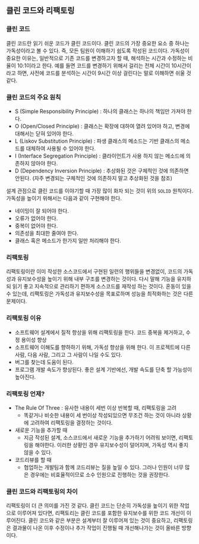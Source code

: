## 클린 코드와 리팩토링

### 클린 코드

클린 코드란 읽기 쉬운 코드가 클린 코드이다. 클린 코드의 가장 중요한 요소 중 하나는 가독성이라고 볼 수 있다. 즉, 모든 팀원이 이해하기 쉽도록 작성된 코드이다. 가독성이 중요한 이유는, 일반적으로 기존 코드를 변경하고자 할 때, 해석하는 시간과 수정하는 비율이 10:1이라고 한다. 예를 들면 코드를 변경하기 위해서 걸리는 전체 시간이 10시간이라고 하면, 사전에 코드를 분석하는 시간이 9시간 이상 걸린다는 말로 이해하면 쉬울 것 같다.

### 클린 코드의 주요 원칙 

- S (Simple Responsibility Principle) : 하나의 클래스는 하나의 책임만 가져야 한다.
- O (Open/Closed Principle) : 클래스는 확장에 대하여 열려 있어야 하고, 변경에 대해서는 닫혀 있어야 한다.
- L (Liskov Substitution Principle) : 파생 클래스의 메소드는 기반 클래스의 메소드를 대체하여 사용될 수 있어야 한다.
- I (Interface Segregation Principle) : 클라이언트가 사용 하지 않는 메소드에 의존하지 않아야 한다.
- D (Dependency Inversion Principle) : 추상화된 것은 구체적인 것에 의존하면 안된다. (자주 변경되는 구체적인 것에 의존하지 말고 추상화된 것을 참조)

설계 관점으로 클린 코드를 이야기할 때 가장 많이 화자 되는 것이 위의 `SOLID` 원칙이다. 가독성을 높이기 위해서는 다음과 같이 구현해야 한다.

- 네이밍이 잘 되어야 한다.
- 오류가 없어야 한다.
- 중복이 없어야 한다.
- 의존성을 최대한 줄여야 한다.
- 클래스 혹은 메소드가 한가지 일만 처리해야 한다.

### 리팩토링

리팩토링이란 이미 작성한 소스코드에서 구현된 일련의 행위들을 변경없이, 코드의 가독성과 유지보수성을 높이기 위해 내부 구조를 변경하는 것이다. 다시 말해 기능을 유지하되 읽기 좋고 지속적으로 관리하기 편하게 소스코드를 재작성 하는 것이다. 혼동이 있을 수 있는데, 리팩토링은 가독성과 유지보수성을 목표로하며 성능을 최적화하는 것은 다른 문제이다.

### 리팩토링 이유

- 소프트웨어 설계에서 질적 향상을 위해 리팩토링을 한다. 코드 중복을 제거하고, 수정 용이성 향상
- 소프트웨어 이해도를 향하하기 위해, 가독성 향상을 위해 한다. 이 프로젝트에 다른 사람, 다음 사람, 그리고 그 사람이 나일 수도 있다.
- 버그를 찾는데 도움이 된다.
- 프로그램 개발 속도가 향상된다. 좋은 설계 기반에선, 개발 속도를 단축 할 가능성이 높아진다.

### 리팩토링 언제?

- The Rule Of Three : 유사한 내용이 세번 이상 반복할 때, 리팩토링을 고려
    - 똑같거나 비슷한 내용이 세 번이상 작성되있으면 무조건 하는 것이 아니라 상황에 고려하여 리팩토링을 결정하는 것이다.
- 새로운 기능을 추가할 때
    - 지금 작성된 설계, 소스코드에서 새로운 기능을 추가하기 어려워 보이면, 리팩토링을 해야한다. 이러한 상황인 경우 유지보수성이 덜어지며, 가독성 역시 좋지 않을 수 있다.
- 코드리뷰를 할 때
    - 협업하는 개발팀과 함께 코드리뷰는 질을 높일 수 있다. 그러나 인원이 너무 많은 경우에는 비효율적이므로 소수 인원으로 진행하는 것을 권장한다.

### 클린 코드와 리팩토링의 차이 

리팩토링이 더 큰 의미를 가진 것 같다. 클린 코드는 단순히 가독성을 높이기 위한 작업으로 이루어져 있다면, 리팩토리는 클린 코드를 포함한 유지보수를 위한 코드 개선이 이루어진다. 클린 코드와 같은 부분은 설계부터 잘 이루어져 있는 것이 중요하고, 리팩토링은 결과물이 나온 이후 수정이나 추가 작업이 진행될 때 개선해나가는 것이 올바른 방향이다.